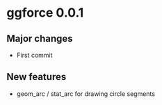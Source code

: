 # ggforce 0.0.1

## Major changes
- First commit

## New features
- geom_arc / stat_arc for drawing circle segments
